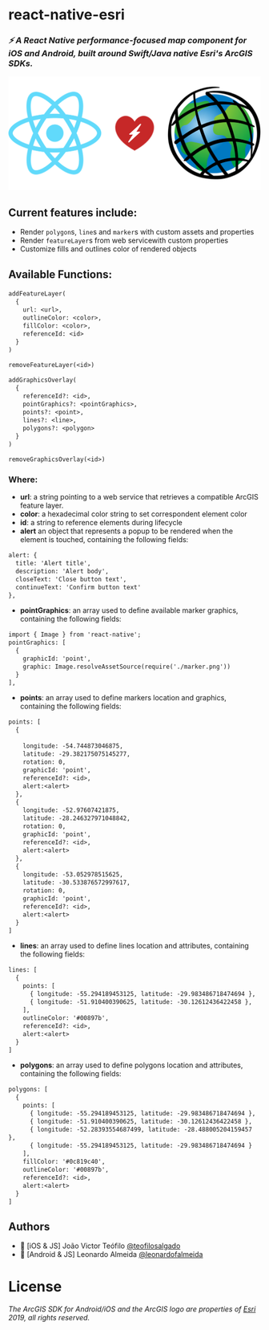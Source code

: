 # **react-native-esri**

### **_⚡ A React Native performance-focused map component for iOS and Android, built around Swift/Java native Esri's ArcGIS SDKs._**

<p align="center">
  <img src="react-native-esri.png">
</p>

## Current features include:

- Render `polygon`s, `line`s and `marker`s with custom assets and properties
- Render `featureLayer`s from web servicewith custom properties
- Customize fills and outlines color of rendered objects

## Available Functions:

```
addFeatureLayer(
  {
    url: <url>,
    outlineColor: <color>,
    fillColor: <color>,
    referenceId: <id>
  }
)
```

```
removeFeatureLayer(<id>)
```

```
addGraphicsOverlay(
  {
    referenceId?: <id>,
    pointGraphics?: <pointGraphics>,
    points?: <point>,
    lines?: <line>,
    polygons?: <polygon>
  }
)
```

```
removeGraphicsOverlay(<id>)
```

### Where:

- **url**: a string pointing to a web service that retrieves a compatible ArcGIS feature layer.
- **color**: a hexadecimal color string to set correspondent element color
- **id**: a string to reference elements during lifecycle
- **alert** an object that represents a popup to be rendered when the element is touched, containing the following fields:
```
alert: {
  title: 'Alert title',
  description: 'Alert body',
  closeText: 'Close button text',
  continueText: 'Confirm button text'
},
```

- **pointGraphics**: an array used to define available marker graphics, containing the following fields:
```
import { Image } from 'react-native';
pointGraphics: [
  {
    graphicId: 'point',
    graphic: Image.resolveAssetSource(require('./marker.png'))
  }
],
```

- **points**: an array used to define markers location and graphics, containing the following fields:

```
points: [
  {
    
    longitude: -54.744873046875,
    latitude: -29.382175075145277,
    rotation: 0,
    graphicId: 'point',
    referenceId?: <id>,
    alert:<alert>
  },
  {
    longitude: -52.97607421875,
    latitude: -28.246327971048842,
    rotation: 0,
    graphicId: 'point',
    referenceId?: <id>,
    alert:<alert>
  },
  {
    longitude: -53.052978515625,
    latitude: -30.533876572997617,
    rotation: 0,
    graphicId: 'point',
    referenceId?: <id>,
    alert:<alert>
  }
]

```

- **lines**: an array used to define lines location and attributes, containing the following fields:

```
lines: [
  {
    points: [
      { longitude: -55.294189453125, latitude: -29.983486718474694 },
      { longitude: -51.910400390625, latitude: -30.12612436422458 },
    ],
    outlineColor: '#00897b',
    referenceId?: <id>,
    alert:<alert>
  }
]
```

- **polygons**: an array used to define polygons location and attributes, containing the following fields:

```
polygons: [
  {
    points: [
      { longitude: -55.294189453125, latitude: -29.983486718474694 },
      { longitude: -51.910400390625, latitude: -30.12612436422458 },
      { longitude: -52.28393554687499, latitude: -28.488005204159457 },
      { longitude: -55.294189453125, latitude: -29.983486718474694 }
    ],
    fillColor: '#0c819c40',
    outlineColor: '#00897b',
    referenceId?: <id>,
    alert:<alert>
  }
]
```

## Authors
- 🍏 [iOS & JS] João Victor Teófilo [@teofilosalgado](https://www.linkedin.com/in/jo%C3%A3o-victor-t-salgado/)
- 🤖 [Android & JS] Leonardo Almeida [@leonardofalmeida](https://www.linkedin.com/in/leonardofalmeida/)

# License

_The ArcGIS SDK for Android/iOS and the ArcGIS logo are properties of [Esri](https://developers.arcgis.com/) 2019, all rights reserved._
